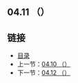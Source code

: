 ## 04.11 （）


## 链接
* [目录](https://github.com/gnefiy/go-zh/blob/master/tour/directory.md)
* 上一节：[04.10 （）](https://github.com/gnefiy/go-zh/blob/master/tour/04.10.md)
* 下一节：[04.12 （）](https://github.com/gnefiy/go-zh/blob/master/tour/04.12.md)
